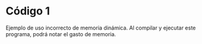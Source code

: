 # Código 1

Ejemplo de uso incorrecto de memoria dinámica. Al compilar y ejecutar este programa, podrá notar el gasto de memoria.
